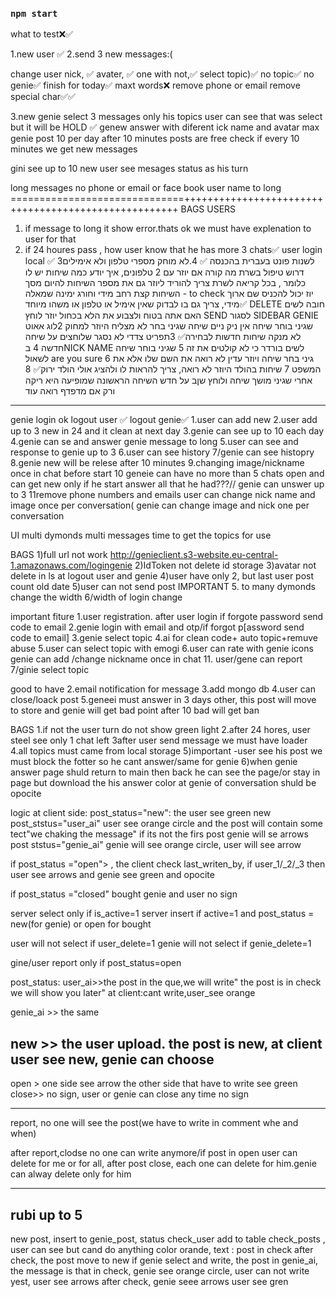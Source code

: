 ### `npm start`

what to test❌✅

1.new user ✅
2.send 3 new messages:(
   
   change user nick, ✅
   avater, ✅
   one with not,✅
   select topic)✅
   no topic✅
  no genie✅
  finish for today✅
  maxt words❌
  remove phone or email
  remove  special char✅✅

3.new genie
select 3 messages only his topics
user can see that was select but it will be HOLD ✅
genew answer with diferent ick name and avatar
max genie post 10 per day
after 10 minutes posts are free
check if every 10 minutes we get new messages

gini see up to 10 new
user see mesages status as his turn

long messages
no phone or email or face book
user name to long
==============================+++++++++++++++++++++++++++++++++++++++++++++++++++++
BAGS
USERS
1. if message to long  it show error.thats ok we must have explenation to user for that
2. if 24 houres pass , how user know that he has more 3 chats✅
user login local ✅
3לשנות פונט בעברית בהכנסה ✅
4.לא מוחק מספרי טלפון ולא אימילים דרוש טיפול בשרת
מה קורה אם יוזר עם 2 טלפונים, איך יודע כמה שיחות יש לו
כלומר , בכל קריאה לשרת צריך להוריד ליוזר גם את מספר השיחות להיום
מסך השיחות קצת רחב מידי וחורג ימינה שמאלה     - to check
יוז יכול להכניס שם ארוך מידי, צריך גם בו לבדוק שאין אימיל או טלפון או משהו מיוחד✅
DELETE  חובה לשים האם אתה בטוח ולצבוע את הלא בכחול
יוזר לוחץ SEND לסגור  SIDEBAR
GENIE
שגיני בוחר שיחה אין ניק ניים
שיחה שגיני בחר לא מצליח היוזר למחוק
2לוג אאוט לא מנקה שיחות חדשות לבחירה✅
3תפריט צדדי לא נסגר שלוחצים על שיחה חדשה
4 בNICK NAME לשים בורדר כי לא קולטים את זה
5 שגיני בוחר שיחה לשאול are you sure
6 גיני בחר שיחה ויוזר עדין לא רואה את השם שלו אלא את המשפט 
7 שיחות בהולד היוזר לא רואה, צריך להראות לו ולהציג  אולי הולד ירוק✅
8 אחרי שגיני מושך שיחה   ולוחץ שןב על חדש השיחה הראשונה שמופיעה היא ריקה ורק אם מדפדף רואה עוד
---------------------------------
genie login ok
logout user ✅
logout genie✅
1.user can add new
2.user add up to 3 new in 24 and it clean at next day
3.genie can see up to 10 each day
4.genie can se and answer
genie message to long
5.user can see and response to genie up to 3
6.user can see history
7/genie can see histopry
8.genie new will be relese after 10 minutes
9.changing image/nickname once in chat before start
10 geneie can have no more than 5 chats open and can get new only if he start answer all that he had???//
genie can unswer up to 3
11remove phone numbers and emails
user can change nick name and image once per conversation(
genie can change image and nick one per conversation

UI
multi dymonds
multi messages
time to get the topics for use

BAGS
1)full url not work http://genieclient.s3-website.eu-central-1.amazonaws.com/logingenie
2)IdToken not delete id storage
3)avatar not delete in ls at logout user and genie
4)user have only 2, but last user post count old date
5)user can not send post IMPORTANT 5. to many dymonds change the width
6/width of login change



important fiture
1.user registration. after user login if forgote password send code to email
2.genie login with email and otp/if forgot p[assword send code to email]
3.genie select topic
4.ai for clean code+ auto topic+remuve abuse
5.user can select topic with emogi
6.user can rate with genie icons
genie can add /change nickname once in chat 11. user/gene can report
7/ginie select topic

good to have
2.email notification for message
3.add mongo db
4.user can close/loack post
5.geneei must answer in 3 days other, this post will move to store and genie will get bad point after 10 bad will get ban

BAGS
1.if not the user turn do not show green light
2.after 24 hores, user steel see only 1 chat left
3after user send message we must have loader
4.all topics must came from local storage
5)important -user see his post we must block the fotter so he cant answer/same for genie
6)when genie answer page shuld return to main then back he can see the page/or stay in page but download the his answer
color at genie of conversation shuld be opocite

logic
at client side:
post_status="new": the user see green new
post_ststus="user_ai" user see orange circle and the post will contain some tect"we chaking the message"
if its not the firs post genie will se arrows
post ststus="genie_ai" genie will see orange circle, user will see arrow

if post_status ="open"> , the client check last_writen_by, if user_1/\_2/\_3 then user see arrows and genie see green
and opocite

if post_status ="closed" bought genie and user no sign

server select only if is_active=1
server insert if active=1 and post_status = new(for genie) or open for bought

user will not select if user_delete=1
genie will not select if genie_delete=1

gine/user report only if post_status=open

post_status:
user_ai>>the post in the que,we will write" the post is in check we will show you later"
at client:cant write,user_see orange

genie_ai >> the same

## new >> the user upload. the post is new, at client user see new, genie can choose

open > one side see arrow the other side that have to write see green
close>> no sign, user or genie can close any time no sign

---

report, no one will see the post(we have to write in comment whe and when)

after report,clodse no one can write anymore/if post in open user can delete for me or for all, after post close, each one can delete for him.genie can alway delete only for him

---

## rubi up to 5

new post, insert to genie_post, status check_user add to table check_posts , user can see but cand do anything color orande, text : post in check
after check, the post move to new
if genie select and write, the post in genie_ai, the message is that in check, genie see orange circle, user can not write yest, user see arrows
after check, genie seee arrows user see gren
